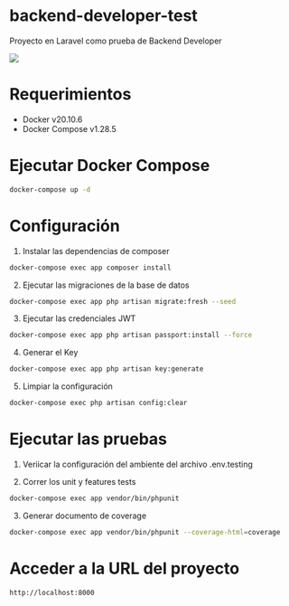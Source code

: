 # backend-developer-test
Proyecto en Laravel como prueba de Backend Developer

![](https://github.com/cesarzabalar/backend-developer-test/workflows/ci-cd-workflow/badge.svg)

# Requerimientos
* Docker  v20.10.6
* Docker Compose v1.28.5


# Ejecutar Docker Compose
```bash
docker-compose up -d
```
# Configuración
1. Instalar las dependencias de composer
```bash
docker-compose exec app composer install
```
2. Ejecutar las migraciones de la base de datos
```bash
docker-compose exec app php artisan migrate:fresh --seed
```
3. Ejecutar las credenciales JWT
```bash
docker-compose exec app php artisan passport:install --force
```
4. Generar el Key
```bash
docker-compose exec app php artisan key:generate
```
5. Limpiar la configuración
```bash
docker-compose exec php artisan config:clear
```

# Ejecutar las pruebas
1. Veriicar la configuración del ambiente del archivo .env.testing

2. Correr los unit y features tests
```bash
docker-compose exec app vendor/bin/phpunit
```

3. Generar documento de coverage
```bash
docker-compose exec app vendor/bin/phpunit --coverage-html=coverage
```

# Acceder a la URL del proyecto
`http://localhost:8000`



